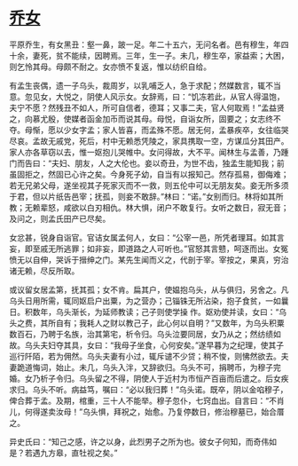 # [乔女](https://baike.baidu.com/item/%E4%B9%94%E5%A5%B3/7427880?fr=aladdin)

平原乔生，有女黑丑：壑一鼻，跛一足。年二十五六，无问名者。邑有穆生，年四十余，妻死，贫不能续，因聘焉。三年，生一子。未几，穆生卒，家益索；大困，则乞怜其母。母颇不耐之。女亦愤不复返，惟以纺织自给。

有孟生丧偶，遗一子乌头，裁周岁，以乳哺乏人，急于求配；然媒数言，辄不当意。忽见女，大悦之，阴使人风示女。女辞焉，曰：“饥冻若此，从官人得温饱，夫宁不愿？然残丑不如人，所可自信者，德耳；又事二夫，官人何取焉！”孟益贤之，向慕尤殷，使媒者函金加币而说其母。母悦，自诣女所，固要之；女志终不夺。母惭，愿以少女字孟；家人皆喜，而孟殊不愿。居无何，孟暴疾卒，女往临哭尽哀。孟故无戚党，死后，村中无赖悉凭陵之，家具携取一空，方谋瓜分其田产。家人亦各草窃以去，惟一妪抱儿哭帷中。女问得故，大不平。闻林生与孟善，乃踵门而告曰：“夫妇、朋友，人之大伦也。妾以奇丑，为世不齿，独孟生能知我；前虽固拒之，然固已心许之矣。今身死子幼，自当有以报知己。然存孤易，御侮难；若无兄弟父母，遂坐视其子死家灭而不一救，则五伦中可以无朋友矣。妾无所多须于君，但以片纸告邑宰；抚孤，则妾不敢辞。”林曰：“诺。”女别而归。林将如其所教；无赖辈怒，咸欲以白刃相仇。林大惧，闭户不敢复行。女听之数日，寂无音；及问之，则孟氏田产已尽矣。

女忿甚，锐身自诣官。官诘女属孟何人，女曰：“公宰一邑，所凭者理耳。如其言妄，即至戚无所逃罪；如非妄，即道路之人可听也。”官怒其言戆，呵逐而出。女冤愤无以自伸，哭诉于搢绅之门。某先生闻而义之，代剖于宰。宰按之，果真，穷治诸无赖，尽反所取。

或议留女居孟第，抚其孤；女不肯。扁其户，使媪抱乌头，从与俱归，另舍之。凡乌头日用所需，辄同妪启户出粟，为之营办；己锱铢无所沾染，抱子食贫，一如曩日。积数年，乌头渐长，为延师教读；己子则使学操 作。妪劝使并读，女曰：“乌头之费，其所自有；我耗人之财以教己子，此心何以自明？”又数年，为乌头积粟数百石，乃聘于名族，治其第宅，析令归。乌头泣要同居，女乃从之；然纺绩如故。乌头夫妇夺其具，女曰：“我母子坐食，心何安矣。”遂早暮为之纪理，使其子巡行阡陌，若为佣然。乌头夫妻有小过，辄斥谴不少贷；稍不悛，则怫然欲去。夫妻跪道悔词，始止。未几，乌头入泮，又辞欲归。乌头不可，捐聘币，为穆子完婚。女乃析子令归。乌头留之不得，阴使人于近村为市恒产百亩而后遣之。后女疾求归。乌头不听。病益笃，嘱曰：“必以我归葬！”乌头诺。既卒，阴以金啗穆子，俾合葬于孟。及期，棺重，三十人不能举。穆子忽仆，七窍血出。自言曰：“不肖儿，何得遂卖汝母！”乌头惧，拜祝之，始愈。乃复停数日，修治穆墓已，始合厝之。

异史氏曰：“知己之感，许之以身，此烈男子之所为也。彼女子何知，而奇伟如是？若遇九方皋，直牡视之矣。”

